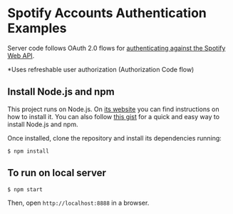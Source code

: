 # Spotify Accounts Authentication Examples

Server code follows OAuth 2.0 flows for [authenticating against the Spotify Web API](https://developer.spotify.com/web-api/authorization-guide/).

*Uses refreshable user authorization (Authorization Code flow)


## Install Node.js and npm

This project runs on Node.js. On [its website](http://www.nodejs.org/download/) you can find instructions on how to install it. You can also follow [this gist](https://gist.github.com/isaacs/579814) for a quick and easy way to install Node.js and npm.

Once installed, clone the repository and install its dependencies running:

    $ npm install


## To run on local server
    $ npm start


Then, open `http://localhost:8888` in a browser.
